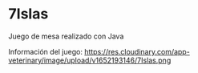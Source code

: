 # 7Islas
Juego de mesa realizado con Java


Información del juego: 
https://res.cloudinary.com/app-veterinary/image/upload/v1652193146/7Islas.png

